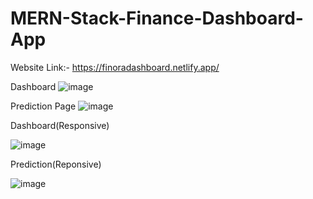 # MERN-Stack-Finance-Dashboard-App
Website Link:- https://finoradashboard.netlify.app/


Dashboard
![image](https://github.com/user-attachments/assets/255564fe-359c-4238-8873-f8f52499e6c8)

Prediction Page
![image](https://github.com/user-attachments/assets/c4539cae-fcbc-40f0-8fa8-49f4742b5dd6)

Dashboard(Responsive)


![image](https://github.com/user-attachments/assets/d5e9e571-cd3e-4a24-b587-efc5dafe66e4)

Prediction(Reponsive)


![image](https://github.com/user-attachments/assets/8b00e410-7970-4c46-b118-fc5fd99e1fbd)
